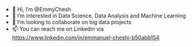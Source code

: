 - 👋 Hi, I’m @EmmyChesh
- 👀 I’m interested in Data Science, Data Analysis and Machine Learning
- 💞️ I’m looking to collaborate on big data projects
- 📫 You can reach me on Linkedin via https://www.linkedin.com/in/emmanuel-cheshi-b50abb154

<!---
EmmyChesh/EmmyChesh is a Researcher and data analysis enthusiast wishing to get in touch with experts in the field of data science especially analysis. Feel free to get in touch.
--->
